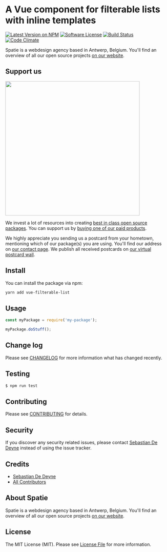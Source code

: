 # A Vue component for filterable lists with inline templates

[![Latest Version on NPM](https://img.shields.io/npm/v/vue-filterable-list.svg?style=flat-square)](https://npmjs.com/package/vue-filterable-list)
[![Software License](https://img.shields.io/badge/license-MIT-brightgreen.svg?style=flat-square)](LICENSE.md)
[![Build Status](https://img.shields.io/travis/:spatie/vue-filterable-list/master.svg?style=flat-square)](https://travis-ci.org/:spatie/vue-filterable-list)
[![Code Climate](https://img.shields.io/codeclimate/github/:spatie/vue-filterable-list.svg?style=flat-square)](https://img.shields.io/codeclimate/github/:spatie/vue-filterable-list.svg)

Spatie is a webdesign agency based in Antwerp, Belgium. You'll find an overview of all our open source projects [on our website](https://spatie.be/opensource).

## Support us

[<img src="https://github-ads.s3.eu-central-1.amazonaws.com/vue-filterable-list.jpg?t=1" width="419px" />](https://spatie.be/github-ad-click/vue-filterable-list)

We invest a lot of resources into creating [best in class open source packages](https://spatie.be/open-source). You can support us by [buying one of our paid products](https://spatie.be/open-source/support-us).

We highly appreciate you sending us a postcard from your hometown, mentioning which of our package(s) you are using. You'll find our address on [our contact page](https://spatie.be/about-us). We publish all received postcards on [our virtual postcard wall](https://spatie.be/open-source/postcards).

## Install

You can install the package via npm:

```bash
yarn add vue-filterable-list
```

## Usage

```js
const myPackage = require('my-package');

myPackage.doStuff();
```

## Change log

Please see [CHANGELOG](CHANGELOG.md) for more information what has changed recently.

## Testing

``` bash
$ npm run test
```

## Contributing

Please see [CONTRIBUTING](CONTRIBUTING.md) for details.

## Security

If you discover any security related issues, please contact [Sebastian De Deyne](https://github.com/sebastiandedeyne) instead of using the issue tracker.

## Credits

- [Sebastian De Deyne](https://github.com/sebastiandedeyne)
- [All Contributors](../../contributors)

## About Spatie
Spatie is a webdesign agency based in Antwerp, Belgium. You'll find an overview of all our open source projects [on our website](https://spatie.be/opensource).

## License

The MIT License (MIT). Please see [License File](LICENSE.md) for more information.
